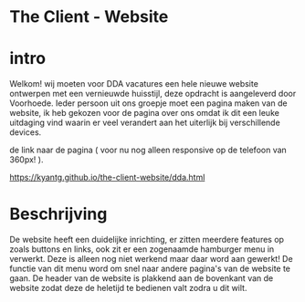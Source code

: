 # The Client - Website

# intro

Welkom! wij moeten voor DDA vacatures een hele nieuwe website ontwerpen met een vernieuwde huisstijl, deze opdracht is aangeleverd door Voorhoede. Ieder persoon uit ons groepje moet een pagina maken van de website, ik heb gekozen voor de pagina over ons omdat ik dit een leuke uitdaging vind waarin er veel verandert aan het uiterlijk bij verschillende devices.

de link naar de pagina ( voor nu nog alleen responsive op de telefoon van 360px! ).

https://kyantg.github.io/the-client-website/dda.html

# Beschrijving

De website heeft een duidelijke inrichting, er zitten meerdere features op zoals buttons en links, ook zit er een zogenaamde hamburger menu in verwerkt. Deze is alleen nog niet werkend maar daar word aan gewerkt! De functie van dit menu word om snel naar andere pagina's van de website te gaan. De header van de website is plakkend aan de bovenkant van de website zodat deze de heletijd te bedienen valt zodra u dit wilt.

